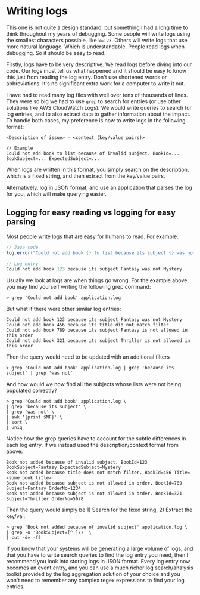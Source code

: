 # Writing logs

This one is not quite a design standard, but something I had a long time to think throughout my years of debugging.
Some people will write logs using the smallest characters possible, like `x=123`. Others will write logs that use more
natural language. Which is understandable. People read logs when debugging. So it should be easy to read.

Firstly, logs have to be very descriptive. We read logs before diving into our code. Our logs must tell us what happened
and it should be easy to know this just from reading the log entry. Don't use shortened words or abbreviations. It's no
significant extra work for a computer to write it out.

I have had to read many log files with well over tens of thousands of lines. They were so big we had to use `grep` to
search for entries (or use other solutions like AWS CloudWatch Logs). We would write queries to search for log entries,
and to also extract data to gather information about the impact. To handle both cases, my preference is now to write
logs in the following format:

```text
<Description of issue> - <context (key/value pairs)>

// Example
Could not add book to list because of invalid subject. BookId=... BookSubject=... ExpectedSubject=...
```

When logs are written in this format, you simply search on the description, which is a fixed string, and then extract
from the key/value pairs.

Alternatively, log in JSON format, and use an application that parses the log for you, which will make querying easier.

## Logging for easy reading vs logging for easy parsing

Most people write logs that are easy for humans to read. For example:

```java
// Java code
log.error("Could not add book {} to list because its subject {} was not Mystery", book.getId(), book.getSubject());

// Log entry
Could not add book 123 because its subject Fantasy was not Mystery
```

Usually we look at logs are when things go wrong. For the example above, you may find yourself writing the following
grep command:

```shell
> grep 'Could not add book' application.log
```

But what if there were other similar log entries:

```text
Could not add book 123 because its subject Fantasy was not Mystery
Could not add book 456 because its title did not match filter
Could not add book 789 because its subject Fantasy is not allowed in this order
Could not add book 321 because its subject Thriller is not allowed in this order
```

Then the query would need to be updated with an additional filters

```shell
> grep 'Could not add book' application.log | grep 'because its subject' | grep 'was not'
```

And how would we now find all the subjects whose lists were not being populated correctly?

```shell
> grep 'Could not add book' application.log \
| grep 'because its subject' \
| grep 'was not' \
| awk '{print $NF}' \
| sort \
| uniq
```

Notice how the grep queries have to account for the subtle differences in each log entry. If we instead used the
description/context format from above:

```text
Book not added because of invalid subject. BookId=123 BookSubject=Fantasy ExpectedSubject=Mystery
Book not added because title does not match filter. BookId=456 Title=<some book title>
Book not added because subject is not allowed in order. BookId=789 Subject=Fantasy OrderNo=1234
Book not added because subject is not allowed in order. BookId=321 Subject=Thriller OrderNo=5678
```

Then the query would simply be 1) Search for the fixed string, 2) Extract the key/val:

```shell
> grep 'Book not added because of invalid subject' application.log \
| grep -o 'BookSubject=[^ ]\+' \
| cut -d= -f2
```

If you know that your systems will be generating a large volume of logs, and that you have to write search queries to
find the log entry you need, then I recommend you look into storing logs in JSON format. Every log entry now becomes an
event entry, and you can use a much richer log search/analysis toolkit provided by the log aggregation solution of your
choice and you won't need to remember any complex regex expressions to find your log entries.
